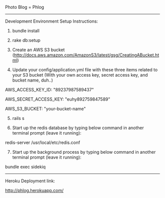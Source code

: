Photo Blog = Phlog

-------------------------------------------

Development Environment Setup Instructions:

1) bundle install

2) rake db:setup

3) Create an AWS S3 bucket (http://docs.aws.amazon.com/AmazonS3/latest/gsg/CreatingABucket.html)

4) Update your config/application.yml file with these three items related to your S3 bucket (With your own access key, secret access key, and bucket name, duh..)

AWS_ACCESS_KEY_ID: "89237987589437"

AWS_SECRET_ACCESS_KEY: "euhy892759847589"

AWS_S3_BUCKET: "your-bucket-name"

5) rails s

6) Start up the redis database by typing below command in another terminal prompt (leave it running):

redis-server /usr/local/etc/redis.conf

7) Start up the background process by typing below command in another terminal prompt (leave it running):

bundle exec sidekiq

-------------------------------------------

Heroku Deployment link:

http://phlog.herokuapp.com/
